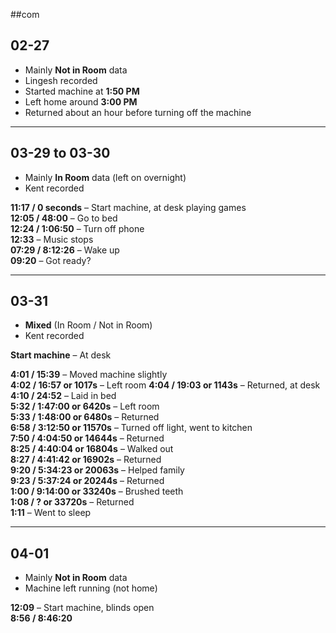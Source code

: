 ##com
## 02-27  
- Mainly **Not in Room** data  
- Lingesh recorded  
- Started machine at **1:50 PM**  
- Left home around **3:00 PM**  
- Returned about an hour before turning off the machine  

---

## 03-29 to 03-30  
- Mainly **In Room** data (left on overnight)  
- Kent recorded  

**11:17 / 0 seconds** – Start machine, at desk playing games  
**12:05 / 48:00** – Go to bed  
**12:24 / 1:06:50** – Turn off phone  
**12:33** – Music stops  
**07:29 / 8:12:26** – Wake up  
**09:20** – Got ready?  

---

## 03-31  
- **Mixed** (In Room / Not in Room)  
- Kent recorded  

**Start machine** – At desk  

**4:01 / 15:39** – Moved machine slightly  
**4:02 / 16:57 or 1017s** – Left room 
**4:04 / 19:03 or 1143s** – Returned, at desk  
**4:10 / 24:52** – Laid in bed  
**5:32 / 1:47:00 or 6420s** – Left room  
**5:33 / 1:48:00 or 6480s** – Returned  
**6:58 / 3:12:50 or 11570s** – Turned off light, went to kitchen  
**7:50 / 4:04:50 or 14644s** – Returned  
**8:25 / 4:40:04 or 16804s** – Walked out  
**8:27 / 4:41:42 or 16902s** – Returned  
**9:20 / 5:34:23 or 20063s** – Helped family  
**9:23 / 5:37:24 or 20244s** – Returned  
**1:00 / 9:14:00 or 33240s** – Brushed teeth  
**1:08 / ? or 33720s** – Returned  
**1:11** – Went to sleep  

---

## 04-01  
- Mainly **Not in Room** data  
- Machine left running (not home)

**12:09** – Start machine, blinds open  
**8:56 / 8:46:20**
